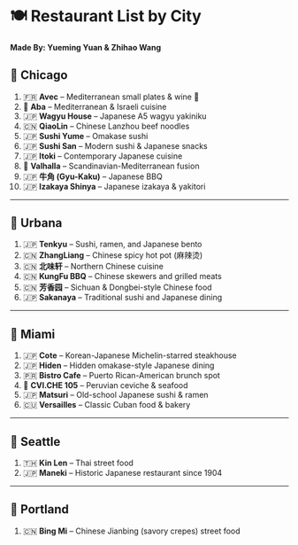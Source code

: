 # 🍽️ Restaurant List by City
#### Made By: Yueming Yuan & Zhihao Wang

## 📍 Chicago

1. 🇫🇷 **Avec** – Mediterranean small plates & wine 🍷  
2. 🌊 **Aba** – Mediterranean & Israeli cuisine  
3. 🇯🇵 **Wagyu House** – Japanese A5 wagyu yakiniku  
4. 🇨🇳 **QiaoLin** – Chinese Lanzhou beef noodles  
5. 🇯🇵 **Sushi Yume** – Omakase sushi  
6. 🇯🇵 **Sushi San** – Modern sushi & Japanese snacks  
7. 🇯🇵 **Itoki** – Contemporary Japanese cuisine  
8. 🌊 **Valhalla** – Scandinavian-Mediterranean fusion  
9. 🇯🇵 **牛角 (Gyu-Kaku)** – Japanese BBQ  
10. 🇯🇵 **Izakaya Shinya** – Japanese izakaya & yakitori  

---

## 📍 Urbana

1. 🇯🇵 **Tenkyu** – Sushi, ramen, and Japanese bento  
2. 🇨🇳 **ZhangLiang** – Chinese spicy hot pot (麻辣烫)  
3. 🇨🇳 **北味轩** – Northern Chinese cuisine  
4. 🇨🇳 **KungFu BBQ** – Chinese skewers and grilled meats  
5. 🇨🇳 **芳香园** – Sichuan & Dongbei-style Chinese food  
6. 🇯🇵 **Sakanaya** – Traditional sushi and Japanese dining  

---

## 📍 Miami

1. 🇯🇵 **Cote** – Korean-Japanese Michelin-starred steakhouse  
2. 🇯🇵 **Hiden** – Hidden omakase-style Japanese dining  
3. 🇵🇷 **Bistro Cafe** – Puerto Rican-American brunch spot  
4. 🌊 **CVI.CHE 105** – Peruvian ceviche & seafood  
5. 🇯🇵 **Matsuri** – Old-school Japanese sushi & ramen  
6. 🇨🇺 **Versailles** – Classic Cuban food & bakery  

---

## 📍 Seattle

1. 🇹🇭 **Kin Len** – Thai street food  
2. 🇯🇵 **Maneki** – Historic Japanese restaurant since 1904  

---

## 📍 Portland

1. 🇨🇳 **Bing Mi** – Chinese Jianbing (savory crepes) street food  
